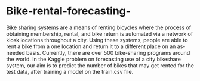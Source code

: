 # Bike-rental-forecasting-
Bike sharing systems are a means of renting bicycles where the process of obtaining membership, rental, and bike return is automated via a network of kiosk locations throughout a city. Using these systems, people are able to rent a bike from a one location and return it to a different place on an as-needed basis. Currently, there are over 500 bike-sharing programs around the world.
In the Kaggle problem on forecasting use of a city bikeshare system, our aim is to predict the number of bikes
that may get rented for the test data, after training a model on the train.csv file.
